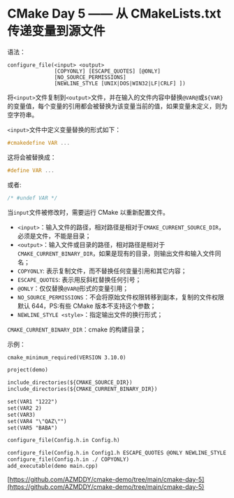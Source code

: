 # CMake Day 5 —— 从 CMakeLists.txt 传递变量到源文件

语法：

```text
configure_file(<input> <output>
               [COPYONLY] [ESCAPE_QUOTES] [@ONLY]
               [NO_SOURCE_PERMISSIONS]
               [NEWLINE_STYLE [UNIX|DOS|WIN32|LF|CRLF] ])
```

将`<input>`文件复制到`<output>`文件，并在输入的文件内容中替换`@VAR@`或`${VAR}`的变量值，每个变量的引用都会被替换为该变量当前的值，如果变量未定义，则为空字符串。

`<input>`文件中定义变量替换的形式如下：

```C++
#cmakedefine VAR ...
```

这将会被替换成：

```C++
#define VAR ...
```

或者:

```C++
/* #undef VAR */
```

当`input`文件被修改时，需要运行 CMake 以重新配置文件。

- `<input>`：输入文件的路径，相对路径是相对于`CMAKE_CURRENT_SOURCE_DIR`，必须是文件，不能是目录；
- `<output>`：输入文件或目录的路径，相对路径是相对于`CMAKE_CURRENT_BINARY_DIR`，如果是现有的目录，则输出文件和输入文件同名；
- `COPYONLY`: 表示复制文件，而不替换任何变量引用和其它内容；
- `ESCAPE_QUOTES`: 表示用反斜杠替换任何引号；
- `@ONLY`：仅仅替换`@VAR@`形式的变量引用；
- `NO_SOURCE_PERMISSIONS`：不会将原始文件权限转移到副本，复制的文件权限默认 644，PS:有些 CMake 版本不支持这个参数；
- `NEWLINE_STYLE <style>`：指定输出文件的换行形式；

`CMAKE_CURRENT_BINARY_DIR`：cmake 的构建目录；

示例：

```CMakeLists.txt
cmake_minimum_required(VERSION 3.10.0)

project(demo)

include_directories(${CMAKE_SOURCE_DIR})
include_directories(${CMAKE_CURRENT_BINARY_DIR})

set(VAR1 "1222")
set(VAR2 2)
set(VAR3)
set(VAR4 "\"QAZ\"")
set(VAR5 "BABA")

configure_file(Config.h.in Config.h)

configure_file(Config.h.in Config1.h ESCAPE_QUOTES @ONLY NEWLINE_STYLE CRLF)
configure_file(Config.h.in ./ COPYONLY)
add_executable(demo main.cpp)

```

[https://github.com/AZMDDY/cmake-demo/tree/main/cmake-day-5](https://github.com/AZMDDY/cmake-demo/tree/main/cmake-day-5)
